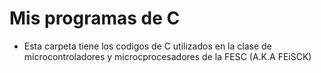 # Mis programas de C
- Esta carpeta tiene los codigos de C utilizados en la clase de microcontroladores y microcprocesadores de la FESC (A.K.A FEiSCK)